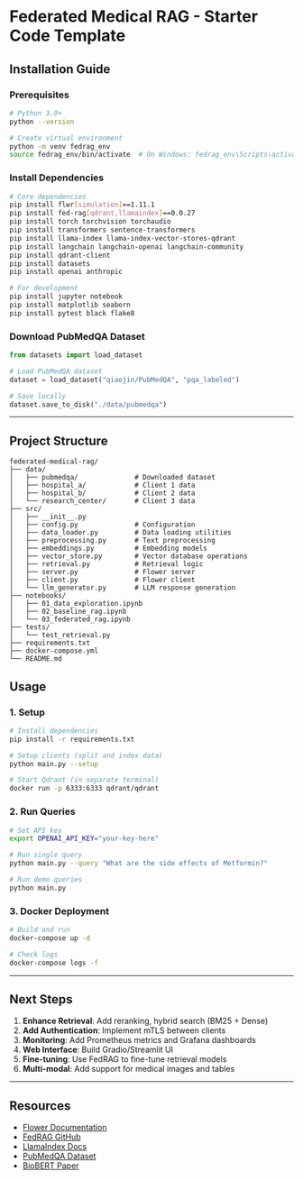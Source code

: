 # Federated Medical RAG - Starter Code Template

## Installation Guide

### Prerequisites
```bash
# Python 3.9+
python --version

# Create virtual environment
python -m venv fedrag_env
source fedrag_env/bin/activate  # On Windows: fedrag_env\Scripts\activate
```

### Install Dependencies
```bash
# Core dependencies
pip install flwr[simulation]==1.11.1
pip install fed-rag[qdrant,llamaindex]==0.0.27
pip install torch torchvision torchaudio
pip install transformers sentence-transformers
pip install llama-index llama-index-vector-stores-qdrant
pip install langchain langchain-openai langchain-community
pip install qdrant-client
pip install datasets
pip install openai anthropic

# For development
pip install jupyter notebook
pip install matplotlib seaborn
pip install pytest black flake8
```

### Download PubMedQA Dataset
```python
from datasets import load_dataset

# Load PubMedQA dataset
dataset = load_dataset("qiaojin/PubMedQA", "pqa_labeled")

# Save locally
dataset.save_to_disk("./data/pubmedqa")
```

---

## Project Structure

```
federated-medical-rag/
├── data/
│   ├── pubmedqa/              # Downloaded dataset
│   ├── hospital_a/            # Client 1 data
│   ├── hospital_b/            # Client 2 data
│   └── research_center/       # Client 3 data
├── src/
│   ├── __init__.py
│   ├── config.py              # Configuration
│   ├── data_loader.py         # Data loading utilities
│   ├── preprocessing.py       # Text preprocessing
│   ├── embeddings.py          # Embedding models
│   ├── vector_store.py        # Vector database operations
│   ├── retrieval.py           # Retrieval logic
│   ├── server.py              # Flower server
│   ├── client.py              # Flower client
│   └── llm_generator.py       # LLM response generation
├── notebooks/
│   ├── 01_data_exploration.ipynb
│   ├── 02_baseline_rag.ipynb
│   └── 03_federated_rag.ipynb
├── tests/
│   └── test_retrieval.py
├── requirements.txt
├── docker-compose.yml
└── README.md
```

## Usage

### 1. Setup
```bash
# Install dependencies
pip install -r requirements.txt

# Setup clients (split and index data)
python main.py --setup

# Start Qdrant (in separate terminal)
docker run -p 6333:6333 qdrant/qdrant
```

### 2. Run Queries
```bash
# Set API key
export OPENAI_API_KEY="your-key-here"

# Run single query
python main.py --query "What are the side effects of Metformin?"

# Run demo queries
python main.py
```

### 3. Docker Deployment
```bash
# Build and run
docker-compose up -d

# Check logs
docker-compose logs -f
```

---

## Next Steps

1. **Enhance Retrieval**: Add reranking, hybrid search (BM25 + Dense)
2. **Add Authentication**: Implement mTLS between clients
3. **Monitoring**: Add Prometheus metrics and Grafana dashboards
4. **Web Interface**: Build Gradio/Streamlit UI
5. **Fine-tuning**: Use FedRAG to fine-tune retrieval models
6. **Multi-modal**: Add support for medical images and tables

---

## Resources

- [Flower Documentation](https://flower.ai/docs/)
- [FedRAG GitHub](https://github.com/VectorInstitute/fed-rag)
- [LlamaIndex Docs](https://docs.llamaindex.ai/)
- [PubMedQA Dataset](https://pubmedqa.github.io/)
- [BioBERT Paper](https://arxiv.org/abs/1901.08746)
